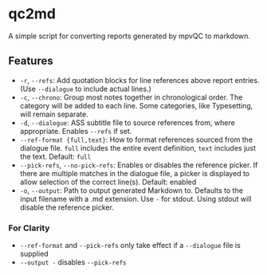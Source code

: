 # qc2md

A simple script for converting reports generated by mpvQC to markdown.

## Features

- `-r`, `--refs`: Add quotation blocks for line references above report entries. (Use `--dialogue` to include actual lines.)
- `-c`, `--chrono`:  Group most notes together in chronological order. The category will be added to each line. Some categories, like Typesetting, will remain separate.
- `-d`, `--dialogue`: ASS subtitle file to source references from, where appropriate. Enables `--refs` if set.
- `--ref-format {full,text}`: How to format references sourced from the dialogue file. `full` includes the entire event definition, `text` includes just the text. Default: `full`
- `--pick-refs`, `--no-pick-refs`: Enables or disables the reference picker. If there are multiple matches in the dialogue file, a picker is displayed to allow selection of the correct line(s). Default: enabled
- `-o`, `--output`:  Path to output generated Markdown to. Defaults to the input filename with a .md extension. Use `-` for stdout. Using stdout will disable the reference picker.

### For Clarity

- `--ref-format` and `--pick-refs` only take effect if a `--dialogue` file is supplied
- `--output -` disables `--pick-refs`
